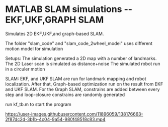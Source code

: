 # MATLAB SLAM simulations --EKF,UKF,GRAPH SLAM
Simulates 2D EKF,UKF,and graph-based SLAM.

The folder "slam_code" and "slam_code_2wheel_model" uses different motion model for simulation

Setups:
The simulation generated a 2D map with a number of landmarks. 
The 2D Laser scan is simulated as distance+noise
The simulated robot run in a circuler motion

SLAM:
EKF, and UKF SLAM are run for landmark mapping and robot localization. 
After that, 
Graph-based optimization run on the result from EKF and UKF SLAM. 
For the Graph SLAM, constrains are added between every step and loop-closure constrains are randomly generated

run kf\_tb.m to start the program


https://user-images.githubusercontent.com/11896059/138176663-2f87dc2d-3b1b-4c04-9a54-980f48518c83.mp4



